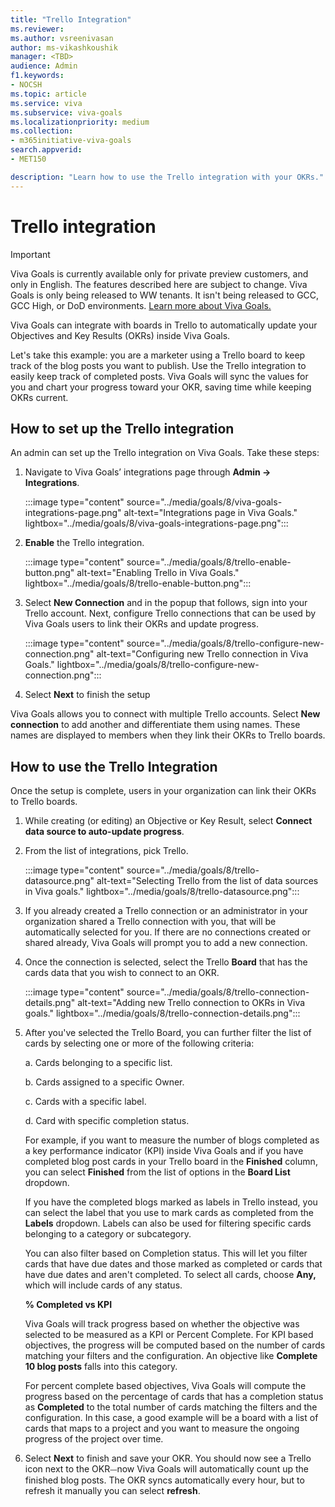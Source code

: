 ```yaml
---
title: "Trello Integration"
ms.reviewer: 
ms.author: vsreenivasan
author: ms-vikashkoushik
manager: <TBD>
audience: Admin
f1.keywords:
- NOCSH
ms.topic: article
ms.service: viva
ms.subservice: viva-goals
ms.localizationpriority: medium
ms.collection:  
- m365initiative-viva-goals
search.appverid:
- MET150

description: "Learn how to use the Trello integration with your OKRs."
---
```


# Trello integration

> [!IMPORTANT]
> Viva Goals is currently available only for private preview customers, and only in English. The features described here are subject to change. Viva Goals is only being released to WW tenants. It isn't being released to GCC, GCC High, or DoD environments. [Learn more about Viva Goals.](https://go.microsoft.com/fwlink/?linkid=2189933)

Viva Goals can integrate with boards in Trello to automatically update your Objectives and Key Results (OKRs) inside Viva Goals. 
    
Let's take this example: you are a marketer using a Trello board to keep track of the blog posts you want to publish. Use the Trello integration to easily keep track of completed posts. Viva Goals will sync the values for you and chart your progress toward your OKR, saving time while keeping OKRs current.

## How to set up the Trello integration

An admin can set up the Trello integration on Viva Goals. Take these steps: 

1. Navigate to Viva Goals’ integrations page through **Admin -> Integrations**.
    
    :::image type="content" source="../media/goals/8/viva-goals-integrations-page.png" alt-text="Integrations page in Viva Goals." lightbox="../media/goals/8/viva-goals-integrations-page.png":::

2. **Enable** the Trello integration.
    
    :::image type="content" source="../media/goals/8/trello-enable-button.png" alt-text="Enabling Trello in Viva Goals." lightbox="../media/goals/8/trello-enable-button.png":::

3. Select **New Connection** and in the popup that follows, sign into your Trello account. Next, configure Trello connections that can be used by Viva Goals users to link their OKRs and update progress.
    
     :::image type="content" source="../media/goals/8/trello-configure-new-connection.png" alt-text="Configuring new Trello connection in Viva Goals." lightbox="../media/goals/8/trello-configure-new-connection.png":::

4. Select **Next** to finish the setup

Viva Goals allows you to connect with multiple Trello accounts. Select **New connection** to add another and differentiate them using names. These names are displayed to members when they link their OKRs to Trello boards.

## How to use the Trello Integration

Once the setup is complete, users in your organization can link their OKRs to Trello boards.

1. While creating (or editing) an Objective or Key Result, select **Connect data source to auto-update progress**.

2. From the list of integrations, pick Trello.
    
    :::image type="content" source="../media/goals/8/trello-datasource.png" alt-text="Selecting Trello from the list of data sources in Viva goals." lightbox="../media/goals/8/trello-datasource.png":::

3. If you already created a Trello connection or an administrator in your organization shared a Trello connection with you, that will be automatically selected for you. If there are no connections created or shared already, Viva Goals will prompt you to add a new connection.

4. Once the connection is selected, select the Trello **Board** that has the cards data that you wish to connect to an OKR.
    
    :::image type="content" source="../media/goals/8/trello-connection-details.png" alt-text="Adding new Trello connection to OKRs in Viva goals." lightbox="../media/goals/8/trello-connection-details.png":::

5. After you've selected the Trello Board, you can further filter the list of cards by selecting one or more of the following criteria:

    a. Cards belonging to a specific list.

    b. Cards assigned to a specific Owner.

    c. Cards with a specific label.

    d. Card with specific completion status.

    For example, if you want to measure the number of blogs completed as a key performance indicator (KPI) inside Viva Goals and if you have completed blog post cards in your Trello board in the **Finished** column, you can select **Finished** from the list of options in the **Board List** dropdown.

    If you have the completed blogs marked as labels in Trello instead, you can select the label that you use to mark cards as completed from the **Labels** dropdown. Labels can also be used for filtering specific cards belonging to a category or subcategory.

    You can also filter based on Completion status. This will let you filter cards that have due dates and those marked as completed or cards that have due dates and aren't completed. To select all cards, choose **Any,** which will include cards of any status.

    **% Completed vs KPI**

    Viva Goals will track progress based on whether the objective was selected to be measured as a KPI or Percent Complete. For KPI based objectives, the progress will be computed based on the number of cards matching your filters and the configuration. An objective like **Complete 10 blog posts** falls into this category.

    For percent complete based objectives, Viva Goals will compute the progress based on the percentage of cards that has a completion status as **Completed** to the total number of cards matching the filters and the configuration. In this case, a good example will be a board with a list of cards that maps to a project and you want to measure the ongoing progress of the project over time.

6. Select **Next** to finish and save your OKR. You should now see a Trello icon next to the OKR⏤now Viva Goals will automatically count up the finished blog posts. The OKR syncs automatically every hour, but to refresh it manually you can select **refresh**. 
    
